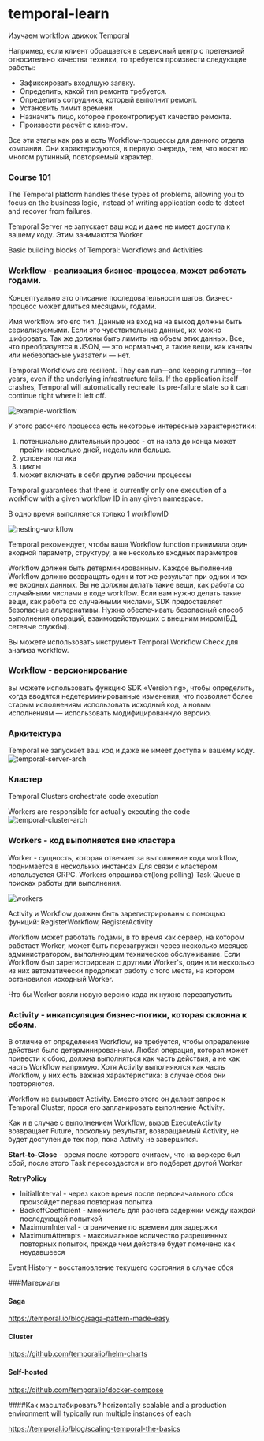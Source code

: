 # temporal-learn
Изучаем workflow движок Temporal

Например, если клиент обращается в сервисный центр с претензией относительно качества техники, то требуется произвести следующие работы:

* Зафиксировать входящую заявку.
* Определить, какой тип ремонта требуется.
* Определить сотрудника, который выполнит ремонт.
* Установить лимит времени.
* Назначить лицо, которое проконтролирует качество ремонта.
* Произвести расчёт с клиентом.

Все эти этапы как раз и есть Workflow-процессы для данного отдела компании. Они характеризуются, в первую очередь, тем, что носят во многом рутинный, повторяемый характер.


### Course 101
The Temporal platform handles these types of problems, allowing you to focus on the business logic, instead of writing application code to detect and recover from failures.

Temporal Server не запускает ваш код и даже не имеет доступа к вашему коду. Этим занимаются Worker.

Basic building blocks of Temporal: Workflows and Activities

### Workflow - реализация бизнес-процесса, может работать годами. 
Концептуально это описание последовательности шагов, бизнес-процесс может длиться месяцами, годами.

Имя workflow это его тип. Данные на вход на на выход должны быть сериализуемыми.
Если это чувствительные данные, их можно шифровать. Так же должны быть лимиты на объем этих данных.
Все, что преобразуется в JSON, — это нормально, а такие вещи, как каналы или небезопасные указатели — нет.

Temporal Workflows are resilient. They can run—and keeping running—for years, even if the underlying infrastructure fails. If the application itself crashes, Temporal will automatically recreate its pre-failure state so it can continue right where it left off.

![example-workflow](assets/example-workflow.png)

У этого рабочего процесса есть некоторые интересные характеристики:
1) потенциально длительный процесс - от начала до конца может пройти несколько дней, недель или больше.
2) условная логика
3) циклы
4) может включать в себя другие рабочии процессы

Temporal guarantees that there is currently only one execution of a workflow with a given workflow ID in any given namespace.

В одно время выполняется только 1 workflowID

![nesting-workflow](assets/nesting-workflow.png)

Temporal рекомендует, чтобы ваша Workflow function принимала один входной параметр, структуру, а не несколько входных параметров

Workflow должен быть детерминированным. 
Каждое выполнение Workflow должно возвращать один и тот же результат при одних и тех же входных данных. 
Вы не должны делать такие вещи, как работа со случайными числами в коде workflow. 
Если вам нужно делать такие вещи, как работа со случайными числами, SDK предоставляет безопасные альтернативы. 
Нужно обеспечивать безопасный способ выполнения операций, взаимодействующих с внешним миром(БД, сетевые службы).

Вы можете использовать инструмент Temporal Workflow Check для анализа workflow.


### Workflow - версионирование
вы можете использовать функцию SDK «Versioning», чтобы определить, когда вводятся недетерминированные изменения,
что позволяет более старым исполнениям использовать исходный код, а новым исполнениям — использовать модифицированную версию.

### Архитектура
Temporal не запускает ваш код и даже не имеет доступа к вашему коду.
![temporal-server-arch](assets/temporal-server-arch.png)

### Кластер
Temporal Clusters orchestrate code execution

Workers are responsible for actually executing the code
![temporal-cluster-arch](assets/temporal-cluster-arch.png)


### Workers - код выполняется вне кластера
Worker - сущность, которая отвечает за выполнение кода workflow, поднимается в нескольких инстансах
Для связи с кластером используется GRPC. Workers опрашивают(long polling) Task Queue в поисках работы для выполнения.

![workers](assets/workers.png)

Activity и Workflow должны быть зарегистрированы с помощью функций: RegisterWorkflow, RegisterActivity

Workflow может работать годами, в то время как сервер, на котором работает Worker, может быть перезагружен через несколько месяцев администратором, выполняющим техническое обслуживание.
Если Workflow был зарегистрирован с другими Worker's, один или несколько из них автоматически продолжат работу с того места, на котором остановился исходный Worker.

Что бы Worker взяли новую версию кода их нужно перезапустить

### Activity - инкапсуляция бизнес-логики, которая склонна к сбоям.
В отличие от определения Workflow, не требуется, чтобы определение действия было детерминированным.
Любая операция, которая может привести к сбою, должна выполняться как часть действия, а не как часть Workflow напрямую.
Хотя Activity выполняются как часть Workflow, у них есть важная характеристика: в случае сбоя они повторяются.

Workflow не вызывает Activity. 
Вместо этого он делает запрос к Temporal Cluster, прося его запланировать выполнение Activity.

Как и в случае с выполнением Workflow, вызов ExecuteActivity возвращает Future, поскольку результат, возвращаемый Activity, не будет доступен до тех пор, пока Activity не завершится.

**Start-to-Close** - время после которого считаем, что на воркере был сбой, после этого Task пересоздастся и его подберет другой Worker

**RetryPolicy**
* InitialInterval - через какое время после первоначального сбоя произойдет первая повторная попытка
* BackoffCoefficient - множитель для расчета задержки между каждой последующей попыткой
* MaximumInterval - ограничение по времени для задержки
* MaximumAttempts - максимальное количество разрешенных повторных попыток, прежде чем действие будет помечено как неудавшееся

Event History - восстановление текущего состояния в случае сбоя


###Материалы
#### Saga
https://temporal.io/blog/saga-pattern-made-easy

#### Cluster
https://github.com/temporalio/helm-charts

#### Self-hosted
https://github.com/temporalio/docker-compose

####Как масштабировать?
horizontally scalable and a production environment will typically run multiple instances of each

https://temporal.io/blog/scaling-temporal-the-basics